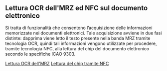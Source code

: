 ﻿


## Lettura OCR dell'MRZ ed NFC sul documento elettronico

Si tratta di funzionalità che consentono l’acquisizione delle informazioni memorizzate nei documenti elettronici. Tale acquisizione avviene in due fasi distinte: dapprima viene letto il testo presente nella banda MRZ tramite tecnologia OCR, quindi tali informazioni vengono utilizzate per procedere, tramite tecnologia NFC, alla lettura del chip del documento elettronico secondo le specifiche ICAO 9303.

[Lettura OCR dell'MRZ](LetturaMRZ.md)
[Lettura del chip tramite NFC](LetturaNFC.md)

